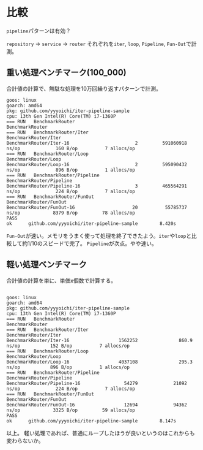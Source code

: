 # 比較

`pipeline`パターンは有効？

`repository` -> `service` -> `router`
それぞれを`iter`, `loop`, `Pipeline`, `Fun-Out`で計測。

## 重い処理ベンチマーク(100_000)

合計値の計算で、無駄な処理を10万回繰り返すパターンで計測。

```text
goos: linux
goarch: amd64
pkg: github.com/yyyoichi/iter-pipeline-sample
cpu: 13th Gen Intel(R) Core(TM) i7-1360P
=== RUN   BenchmarkRouter
BenchmarkRouter
=== RUN   BenchmarkRouter/Iter
BenchmarkRouter/Iter
BenchmarkRouter/Iter-16                        2         591060918 ns/op             160 B/op          7 allocs/op
=== RUN   BenchmarkRouter/Loop
BenchmarkRouter/Loop
BenchmarkRouter/Loop-16                        2         595090432 ns/op             896 B/op          1 allocs/op
=== RUN   BenchmarkRouter/Pipeline
BenchmarkRouter/Pipeline
BenchmarkRouter/Pipeline-16                    3         465564291 ns/op             224 B/op          7 allocs/op
=== RUN   BenchmarkRouter/FunOut
BenchmarkRouter/FunOut
BenchmarkRouter/FunOut-16                     20          55785737 ns/op            8379 B/op         78 allocs/op
PASS
ok      github.com/yyyoichi/iter-pipeline-sample        8.420s
```

`Fun-Out`が速い。メモリをうまく使って処理を終了できたよう。`iter`や`loop`と比較して約1/10のスピードで完了。
`Pipeline`が次点。やや速い。

## 軽い処理ベンチマーク

合計値の計算を単に、単価x個数で計算する。

```text

goos: linux
goarch: amd64
pkg: github.com/yyyoichi/iter-pipeline-sample
cpu: 13th Gen Intel(R) Core(TM) i7-1360P
=== RUN   BenchmarkRouter
BenchmarkRouter
=== RUN   BenchmarkRouter/Iter
BenchmarkRouter/Iter
BenchmarkRouter/Iter-16                  1562252               860.9 ns/op           152 B/op          7 allocs/op
=== RUN   BenchmarkRouter/Loop
BenchmarkRouter/Loop
BenchmarkRouter/Loop-16                  4037108               295.3 ns/op           896 B/op          1 allocs/op
=== RUN   BenchmarkRouter/Pipeline
BenchmarkRouter/Pipeline
BenchmarkRouter/Pipeline-16                54279             21092 ns/op             224 B/op          7 allocs/op
=== RUN   BenchmarkRouter/FunOut
BenchmarkRouter/FunOut
BenchmarkRouter/FunOut-16                  12694             94362 ns/op            3325 B/op         59 allocs/op
PASS
ok      github.com/yyyoichi/iter-pipeline-sample        8.147s

```

以上。
軽い処理であれば、普通にループしたほうが良いというのはこれからも変わらないか。
